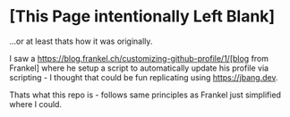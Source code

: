 # [This Page intentionally Left Blank]

...or at least thats how it was originally.

I saw a https://blog.frankel.ch/customizing-github-profile/1/[blog from Frankel] where he setup a script to automatically update his profile via scripting - I thought that could be fun replicating using https://jbang.dev.

Thats what this repo is - follows same principles as Frankel just simplified where I could.
